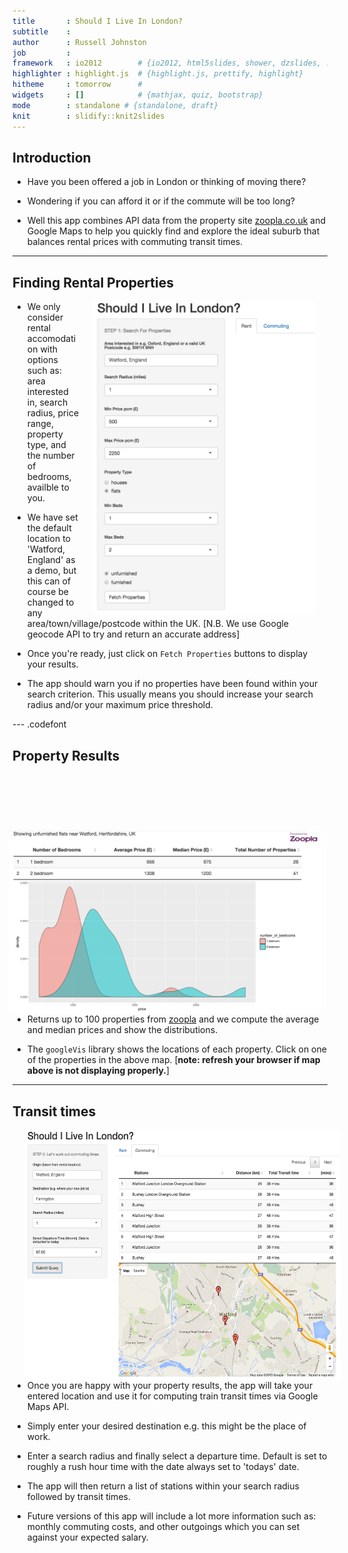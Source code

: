 ```yaml
---
title       : Should I Live In London?
subtitle    : 
author      : Russell Johnston
job         : 
framework   : io2012        # {io2012, html5slides, shower, dzslides, ...}
highlighter : highlight.js  # {highlight.js, prettify, highlight}
hitheme     : tomorrow      # 
widgets     : []            # {mathjax, quiz, bootstrap}
mode        : standalone # {standalone, draft}
knit        : slidify::knit2slides
---
```

<style>
strong {
  font-weight: bold;
}
</style>
## Introduction

- Have you been offered a job in London or thinking of moving there?  

- Wondering if you can afford it or if the commute will be too long?

- Well this app combines API data from the property site [zoopla.co.uk](http://www.zoopla.co.uk) and Google Maps to help you quickly find and explore the ideal suburb that balances rental prices with commuting transit times.

---

## Finding Rental Properties 
<img style="float:right; margin:0px 20px 0px 20px;" src="rentpanel.png" height="500px"/>

- We only consider rental accomodation with options such as: area interested in, search radius, price range, property type, and the number of bedrooms, availble to you.

- We have set the default location to 'Watford, England' as a demo,  but this can of course be changed to any area/town/village/postcode within the UK. [N.B. We use Google geocode API to try and return an accurate address]


- Once you're ready, just click on `Fetch Properties` buttons to display your results.

- The app should warn you if no properties have been found within your search criterion. This usually means you should increase your search radius and/or your maximum price threshold.



---  .codefont 

## Property Results


<img style="float:right; margin:90px 10px 0px 20px;" src="rentresults.png" width="500px"/>




```r
require(googleVis)
load("stations.Rda")
M<-gvisMap(df, "link" , "propertylink", options=list(showTip=TRUE,enableScrollWheel=TRUE,mapType='normal',width=450, height=270))
print(M,"chart")
```

<!-- Map generated in R 3.2.1 by googleVis 0.5.10 package -->
<!-- Wed Dec 23 16:55:02 2015 -->


<!-- jsHeader -->
<script type="text/javascript">
 
// jsData 
function gvisDataMapID34ca72bea2e8 () {
var data = new google.visualization.DataTable();
var datajson =
[
 [
 51.656452,
-0.37701306,
"<a target='_blank' href='http://www.zoopla.co.uk/to-rent/details/39041398?utm_source=v1:8K6FHiHeGxWLqgGtZeAh5SP5PQAm1K-L&utm_medium=api'>2 bedroom £1350 pcm</a>" 
],
[
 51.656452,
-0.37701306,
"<a target='_blank' href='http://www.zoopla.co.uk/to-rent/details/39027751?utm_source=v1:8K6FHiHeGxWLqgGtZeAh5SP5PQAm1K-L&utm_medium=api'>2 bedroom £1350 pcm</a>" 
],
[
 51.6537,
-0.39506167,
"<a target='_blank' href='http://www.zoopla.co.uk/to-rent/details/39020132?utm_source=v1:8K6FHiHeGxWLqgGtZeAh5SP5PQAm1K-L&utm_medium=api'>1 bedroom £975 pcm</a>" 
],
[
 51.65488,
-0.410286,
"<a target='_blank' href='http://www.zoopla.co.uk/to-rent/details/39013331?utm_source=v1:8K6FHiHeGxWLqgGtZeAh5SP5PQAm1K-L&utm_medium=api'>1 bedroom £995 pcm</a>" 
],
[
 51.654427,
-0.40251,
"<a target='_blank' href='http://www.zoopla.co.uk/to-rent/details/39012567?utm_source=v1:8K6FHiHeGxWLqgGtZeAh5SP5PQAm1K-L&utm_medium=api'>2 bedroom £1095 pcm</a>" 
],
[
 51.651398,
-0.391731,
"<a target='_blank' href='http://www.zoopla.co.uk/to-rent/details/39011972?utm_source=v1:8K6FHiHeGxWLqgGtZeAh5SP5PQAm1K-L&utm_medium=api'>2 bedroom £1195 pcm</a>" 
],
[
 51.64873,
-0.3812375,
"<a target='_blank' href='http://www.zoopla.co.uk/to-rent/details/38973260?utm_source=v1:8K6FHiHeGxWLqgGtZeAh5SP5PQAm1K-L&utm_medium=api'>1 bedroom £925 pcm</a>" 
],
[
 51.658985,
-0.39723593,
"<a target='_blank' href='http://www.zoopla.co.uk/to-rent/details/38966082?utm_source=v1:8K6FHiHeGxWLqgGtZeAh5SP5PQAm1K-L&utm_medium=api'>1 bedroom £975 pcm</a>" 
],
[
 51.665417,
-0.40084,
"<a target='_blank' href='http://www.zoopla.co.uk/to-rent/details/38953865?utm_source=v1:8K6FHiHeGxWLqgGtZeAh5SP5PQAm1K-L&utm_medium=api'>2 bedroom £1395 pcm</a>" 
],
[
 51.664497,
-0.39971924,
"<a target='_blank' href='http://www.zoopla.co.uk/to-rent/details/38951648?utm_source=v1:8K6FHiHeGxWLqgGtZeAh5SP5PQAm1K-L&utm_medium=api'>1 bedroom £785 pcm</a>" 
],
[
 51.65712,
-0.39783424,
"<a target='_blank' href='http://www.zoopla.co.uk/to-rent/details/38951660?utm_source=v1:8K6FHiHeGxWLqgGtZeAh5SP5PQAm1K-L&utm_medium=api'>2 bedroom £1250 pcm</a>" 
],
[
 51.65243,
-0.371796,
"<a target='_blank' href='http://www.zoopla.co.uk/to-rent/details/38951399?utm_source=v1:8K6FHiHeGxWLqgGtZeAh5SP5PQAm1K-L&utm_medium=api'>1 bedroom £1800 pcm</a>" 
],
[
 51.659367,
-0.392707,
"<a target='_blank' href='http://www.zoopla.co.uk/to-rent/details/38948101?utm_source=v1:8K6FHiHeGxWLqgGtZeAh5SP5PQAm1K-L&utm_medium=api'>1 bedroom £895 pcm</a>" 
],
[
 51.66679,
-0.385715,
"<a target='_blank' href='http://www.zoopla.co.uk/to-rent/details/38948085?utm_source=v1:8K6FHiHeGxWLqgGtZeAh5SP5PQAm1K-L&utm_medium=api'>2 bedroom £950 pcm</a>" 
],
[
 51.65529,
-0.41266656,
"<a target='_blank' href='http://www.zoopla.co.uk/to-rent/details/38948105?utm_source=v1:8K6FHiHeGxWLqgGtZeAh5SP5PQAm1K-L&utm_medium=api'>1 bedroom £795 pcm</a>" 
],
[
 51.66178,
-0.39206234,
"<a target='_blank' href='http://www.zoopla.co.uk/to-rent/details/38948019?utm_source=v1:8K6FHiHeGxWLqgGtZeAh5SP5PQAm1K-L&utm_medium=api'>2 bedroom £1395 pcm</a>" 
],
[
 51.66299,
-0.390684,
"<a target='_blank' href='http://www.zoopla.co.uk/to-rent/details/38943897?utm_source=v1:8K6FHiHeGxWLqgGtZeAh5SP5PQAm1K-L&utm_medium=api'>2 bedroom £1195 pcm</a>" 
],
[
 51.663387,
-0.3908466,
"<a target='_blank' href='http://www.zoopla.co.uk/to-rent/details/38924788?utm_source=v1:8K6FHiHeGxWLqgGtZeAh5SP5PQAm1K-L&utm_medium=api'>2 bedroom £1100 pcm</a>" 
],
[
 51.65568,
-0.38263074,
"<a target='_blank' href='http://www.zoopla.co.uk/to-rent/details/38924767?utm_source=v1:8K6FHiHeGxWLqgGtZeAh5SP5PQAm1K-L&utm_medium=api'>2 bedroom £1350 pcm</a>" 
],
[
 51.643517,
-0.391944,
"<a target='_blank' href='http://www.zoopla.co.uk/to-rent/details/38924790?utm_source=v1:8K6FHiHeGxWLqgGtZeAh5SP5PQAm1K-L&utm_medium=api'>2 bedroom £1150 pcm</a>" 
],
[
 51.6527,
-0.4078171,
"<a target='_blank' href='http://www.zoopla.co.uk/to-rent/details/38924761?utm_source=v1:8K6FHiHeGxWLqgGtZeAh5SP5PQAm1K-L&utm_medium=api'>1 bedroom £975 pcm</a>" 
],
[
 51.6527,
-0.4078171,
"<a target='_blank' href='http://www.zoopla.co.uk/to-rent/details/38924816?utm_source=v1:8K6FHiHeGxWLqgGtZeAh5SP5PQAm1K-L&utm_medium=api'>2 bedroom £1200 pcm</a>" 
],
[
 51.6527,
-0.4078171,
"<a target='_blank' href='http://www.zoopla.co.uk/to-rent/details/38924774?utm_source=v1:8K6FHiHeGxWLqgGtZeAh5SP5PQAm1K-L&utm_medium=api'>1 bedroom £950 pcm</a>" 
],
[
 51.6527,
-0.4078171,
"<a target='_blank' href='http://www.zoopla.co.uk/to-rent/details/38924812?utm_source=v1:8K6FHiHeGxWLqgGtZeAh5SP5PQAm1K-L&utm_medium=api'>2 bedroom £1150 pcm</a>" 
],
[
 51.654427,
-0.40251,
"<a target='_blank' href='http://www.zoopla.co.uk/to-rent/details/38924840?utm_source=v1:8K6FHiHeGxWLqgGtZeAh5SP5PQAm1K-L&utm_medium=api'>2 bedroom £1175 pcm</a>" 
],
[
 51.651398,
-0.391731,
"<a target='_blank' href='http://www.zoopla.co.uk/to-rent/details/38918008?utm_source=v1:8K6FHiHeGxWLqgGtZeAh5SP5PQAm1K-L&utm_medium=api'>2 bedroom £1225 pcm</a>" 
],
[
 51.643517,
-0.391944,
"<a target='_blank' href='http://www.zoopla.co.uk/to-rent/details/38900061?utm_source=v1:8K6FHiHeGxWLqgGtZeAh5SP5PQAm1K-L&utm_medium=api'>2 bedroom £1100 pcm</a>" 
],
[
 51.66132,
-0.396643,
"<a target='_blank' href='http://www.zoopla.co.uk/to-rent/details/38898777?utm_source=v1:8K6FHiHeGxWLqgGtZeAh5SP5PQAm1K-L&utm_medium=api'>2 bedroom £1750 pcm</a>" 
],
[
 51.655083,
-0.400087,
"<a target='_blank' href='http://www.zoopla.co.uk/to-rent/details/38895957?utm_source=v1:8K6FHiHeGxWLqgGtZeAh5SP5PQAm1K-L&utm_medium=api'>2 bedroom £1100 pcm</a>" 
],
[
 51.6537,
-0.39506167,
"<a target='_blank' href='http://www.zoopla.co.uk/to-rent/details/38884855?utm_source=v1:8K6FHiHeGxWLqgGtZeAh5SP5PQAm1K-L&utm_medium=api'>1 bedroom £975 pcm</a>" 
],
[
 51.664497,
-0.39971924,
"<a target='_blank' href='http://www.zoopla.co.uk/to-rent/details/38876821?utm_source=v1:8K6FHiHeGxWLqgGtZeAh5SP5PQAm1K-L&utm_medium=api'>1 bedroom £1050 pcm</a>" 
],
[
 51.6537,
-0.39506167,
"<a target='_blank' href='http://www.zoopla.co.uk/to-rent/details/38876110?utm_source=v1:8K6FHiHeGxWLqgGtZeAh5SP5PQAm1K-L&utm_medium=api'>1 bedroom £975 pcm</a>" 
],
[
 51.652615,
-0.394695,
"<a target='_blank' href='http://www.zoopla.co.uk/to-rent/details/38868021?utm_source=v1:8K6FHiHeGxWLqgGtZeAh5SP5PQAm1K-L&utm_medium=api'>2 bedroom £1050 pcm</a>" 
],
[
 51.656105,
-0.3907625,
"<a target='_blank' href='http://www.zoopla.co.uk/to-rent/details/38811421?utm_source=v1:8K6FHiHeGxWLqgGtZeAh5SP5PQAm1K-L&utm_medium=api'>1 bedroom £725 pcm</a>" 
],
[
 51.66122,
-0.39794767,
"<a target='_blank' href='http://www.zoopla.co.uk/to-rent/details/38790224?utm_source=v1:8K6FHiHeGxWLqgGtZeAh5SP5PQAm1K-L&utm_medium=api'>2 bedroom £1200 pcm</a>" 
],
[
 51.6537,
-0.39506167,
"<a target='_blank' href='http://www.zoopla.co.uk/to-rent/details/38750872?utm_source=v1:8K6FHiHeGxWLqgGtZeAh5SP5PQAm1K-L&utm_medium=api'>1 bedroom £1100 pcm</a>" 
],
[
 51.663387,
-0.3908466,
"<a target='_blank' href='http://www.zoopla.co.uk/to-rent/details/38751753?utm_source=v1:8K6FHiHeGxWLqgGtZeAh5SP5PQAm1K-L&utm_medium=api'>2 bedroom £1100 pcm</a>" 
],
[
 51.664497,
-0.39971924,
"<a target='_blank' href='http://www.zoopla.co.uk/to-rent/details/38747526?utm_source=v1:8K6FHiHeGxWLqgGtZeAh5SP5PQAm1K-L&utm_medium=api'>2 bedroom £1250 pcm</a>" 
],
[
 51.6537,
-0.39506167,
"<a target='_blank' href='http://www.zoopla.co.uk/to-rent/details/38742530?utm_source=v1:8K6FHiHeGxWLqgGtZeAh5SP5PQAm1K-L&utm_medium=api'>1 bedroom £1050 pcm</a>" 
],
[
 51.6537,
-0.39506167,
"<a target='_blank' href='http://www.zoopla.co.uk/to-rent/details/38734667?utm_source=v1:8K6FHiHeGxWLqgGtZeAh5SP5PQAm1K-L&utm_medium=api'>1 bedroom £975 pcm</a>" 
],
[
 51.653225,
-0.393907,
"<a target='_blank' href='http://www.zoopla.co.uk/to-rent/details/38693197?utm_source=v1:8K6FHiHeGxWLqgGtZeAh5SP5PQAm1K-L&utm_medium=api'>2 bedroom £1200 pcm</a>" 
],
[
 51.656452,
-0.37701306,
"<a target='_blank' href='http://www.zoopla.co.uk/to-rent/details/38691004?utm_source=v1:8K6FHiHeGxWLqgGtZeAh5SP5PQAm1K-L&utm_medium=api'>2 bedroom £1350 pcm</a>" 
],
[
 51.66679,
-0.385715,
"<a target='_blank' href='http://www.zoopla.co.uk/to-rent/details/38691091?utm_source=v1:8K6FHiHeGxWLqgGtZeAh5SP5PQAm1K-L&utm_medium=api'>1 bedroom £850 pcm</a>" 
],
[
 51.656452,
-0.37701306,
"<a target='_blank' href='http://www.zoopla.co.uk/to-rent/details/38674492?utm_source=v1:8K6FHiHeGxWLqgGtZeAh5SP5PQAm1K-L&utm_medium=api'>2 bedroom £1350 pcm</a>" 
],
[
 51.652855,
-0.368991,
"<a target='_blank' href='http://www.zoopla.co.uk/to-rent/details/38677514?utm_source=v1:8K6FHiHeGxWLqgGtZeAh5SP5PQAm1K-L&utm_medium=api'>2 bedroom £1950 pcm</a>" 
],
[
 51.656105,
-0.3907625,
"<a target='_blank' href='http://www.zoopla.co.uk/to-rent/details/38665667?utm_source=v1:8K6FHiHeGxWLqgGtZeAh5SP5PQAm1K-L&utm_medium=api'>1 bedroom £875 pcm</a>" 
],
[
 51.65329,
-0.4117225,
"<a target='_blank' href='http://www.zoopla.co.uk/to-rent/details/38579563?utm_source=v1:8K6FHiHeGxWLqgGtZeAh5SP5PQAm1K-L&utm_medium=api'>1 bedroom £795 pcm</a>" 
],
[
 51.66178,
-0.39206234,
"<a target='_blank' href='http://www.zoopla.co.uk/to-rent/details/38560555?utm_source=v1:8K6FHiHeGxWLqgGtZeAh5SP5PQAm1K-L&utm_medium=api'>2 bedroom £1400 pcm</a>" 
],
[
 51.6537,
-0.39506167,
"<a target='_blank' href='http://www.zoopla.co.uk/to-rent/details/38462877?utm_source=v1:8K6FHiHeGxWLqgGtZeAh5SP5PQAm1K-L&utm_medium=api'>1 bedroom £1100 pcm</a>" 
],
[
 51.6537,
-0.39506167,
"<a target='_blank' href='http://www.zoopla.co.uk/to-rent/details/38394936?utm_source=v1:8K6FHiHeGxWLqgGtZeAh5SP5PQAm1K-L&utm_medium=api'>1 bedroom £1101 pcm</a>" 
],
[
 51.652855,
-0.368991,
"<a target='_blank' href='http://www.zoopla.co.uk/to-rent/details/38344484?utm_source=v1:8K6FHiHeGxWLqgGtZeAh5SP5PQAm1K-L&utm_medium=api'>2 bedroom £2396 pcm</a>" 
],
[
 51.652855,
-0.368991,
"<a target='_blank' href='http://www.zoopla.co.uk/to-rent/details/38334119?utm_source=v1:8K6FHiHeGxWLqgGtZeAh5SP5PQAm1K-L&utm_medium=api'>2 bedroom £1950 pcm</a>" 
],
[
 51.65535,
-0.40021235,
"<a target='_blank' href='http://www.zoopla.co.uk/to-rent/details/38254673?utm_source=v1:8K6FHiHeGxWLqgGtZeAh5SP5PQAm1K-L&utm_medium=api'>1 bedroom £725 pcm</a>" 
],
[
 51.659367,
-0.392707,
"<a target='_blank' href='http://www.zoopla.co.uk/to-rent/details/38247866?utm_source=v1:8K6FHiHeGxWLqgGtZeAh5SP5PQAm1K-L&utm_medium=api'>2 bedroom £1150 pcm</a>" 
],
[
 51.666485,
-0.4060276,
"<a target='_blank' href='http://www.zoopla.co.uk/to-rent/details/38246781?utm_source=v1:8K6FHiHeGxWLqgGtZeAh5SP5PQAm1K-L&utm_medium=api'>2 bedroom £1295 pcm</a>" 
],
[
 51.663902,
-0.39163926,
"<a target='_blank' href='http://www.zoopla.co.uk/to-rent/details/38068784?utm_source=v1:8K6FHiHeGxWLqgGtZeAh5SP5PQAm1K-L&utm_medium=api'>2 bedroom £995 pcm</a>" 
],
[
 51.650738,
-0.398339,
"<a target='_blank' href='http://www.zoopla.co.uk/to-rent/details/38064225?utm_source=v1:8K6FHiHeGxWLqgGtZeAh5SP5PQAm1K-L&utm_medium=api'>1 bedroom £975 pcm</a>" 
],
[
 51.663383,
-0.406157,
"<a target='_blank' href='http://www.zoopla.co.uk/to-rent/details/37902146?utm_source=v1:8K6FHiHeGxWLqgGtZeAh5SP5PQAm1K-L&utm_medium=api'>2 bedroom £1150 pcm</a>" 
],
[
 51.652348,
-0.368901,
"<a target='_blank' href='http://www.zoopla.co.uk/to-rent/details/37114314?utm_source=v1:8K6FHiHeGxWLqgGtZeAh5SP5PQAm1K-L&utm_medium=api'>2 bedroom £2400 pcm</a>" 
],
[
 51.659367,
-0.392707,
"<a target='_blank' href='http://www.zoopla.co.uk/to-rent/details/36011328?utm_source=v1:8K6FHiHeGxWLqgGtZeAh5SP5PQAm1K-L&utm_medium=api'>1 bedroom £750 pcm</a>" 
],
[
 51.656452,
-0.37701306,
"<a target='_blank' href='http://www.zoopla.co.uk/to-rent/details/35442445?utm_source=v1:8K6FHiHeGxWLqgGtZeAh5SP5PQAm1K-L&utm_medium=api'>2 bedroom £1350 pcm</a>" 
],
[
 51.65712,
-0.39783424,
"<a target='_blank' href='http://www.zoopla.co.uk/to-rent/details/34571700?utm_source=v1:8K6FHiHeGxWLqgGtZeAh5SP5PQAm1K-L&utm_medium=api'>2 bedroom £1101 pcm</a>" 
],
[
 51.64873,
-0.3812375,
"<a target='_blank' href='http://www.zoopla.co.uk/to-rent/details/34081810?utm_source=v1:8K6FHiHeGxWLqgGtZeAh5SP5PQAm1K-L&utm_medium=api'>2 bedroom £1350 pcm</a>" 
],
[
 51.665417,
-0.40084,
"<a target='_blank' href='http://www.zoopla.co.uk/to-rent/details/33192937?utm_source=v1:8K6FHiHeGxWLqgGtZeAh5SP5PQAm1K-L&utm_medium=api'>2 bedroom £1295 pcm</a>" 
],
[
 51.663902,
-0.39163926,
"<a target='_blank' href='http://www.zoopla.co.uk/to-rent/details/32433425?utm_source=v1:8K6FHiHeGxWLqgGtZeAh5SP5PQAm1K-L&utm_medium=api'>2 bedroom £1000 pcm</a>" 
],
[
 51.659367,
-0.392707,
"<a target='_blank' href='http://www.zoopla.co.uk/to-rent/details/31745327?utm_source=v1:8K6FHiHeGxWLqgGtZeAh5SP5PQAm1K-L&utm_medium=api'>2 bedroom £1100 pcm</a>" 
],
[
 51.65284,
-0.40640834,
"<a target='_blank' href='http://www.zoopla.co.uk/to-rent/details/26737065?utm_source=v1:8K6FHiHeGxWLqgGtZeAh5SP5PQAm1K-L&utm_medium=api'>1 bedroom £775 pcm</a>" 
],
[
 51.665333,
-0.3902615,
"<a target='_blank' href='http://www.zoopla.co.uk/to-rent/details/17950099?utm_source=v1:8K6FHiHeGxWLqgGtZeAh5SP5PQAm1K-L&utm_medium=api'>2 bedroom £1150 pcm</a>" 
] 
];
data.addColumn('number','Latitude');
data.addColumn('number','Longitude');
data.addColumn('string','propertylink');
data.addRows(datajson);
return(data);
}
 
// jsDrawChart
function drawChartMapID34ca72bea2e8() {
var data = gvisDataMapID34ca72bea2e8();
var options = {};
options["showTip"] = true;
options["enableScrollWheel"] = true;
options["mapType"] = "normal";
options["width"] =    450;
options["height"] =    270;

    var chart = new google.visualization.Map(
    document.getElementById('MapID34ca72bea2e8')
    );
    chart.draw(data,options);
    

}
  
 
// jsDisplayChart
(function() {
var pkgs = window.__gvisPackages = window.__gvisPackages || [];
var callbacks = window.__gvisCallbacks = window.__gvisCallbacks || [];
var chartid = "map";
  
// Manually see if chartid is in pkgs (not all browsers support Array.indexOf)
var i, newPackage = true;
for (i = 0; newPackage && i < pkgs.length; i++) {
if (pkgs[i] === chartid)
newPackage = false;
}
if (newPackage)
  pkgs.push(chartid);
  
// Add the drawChart function to the global list of callbacks
callbacks.push(drawChartMapID34ca72bea2e8);
})();
function displayChartMapID34ca72bea2e8() {
  var pkgs = window.__gvisPackages = window.__gvisPackages || [];
  var callbacks = window.__gvisCallbacks = window.__gvisCallbacks || [];
  window.clearTimeout(window.__gvisLoad);
  // The timeout is set to 100 because otherwise the container div we are
  // targeting might not be part of the document yet
  window.__gvisLoad = setTimeout(function() {
  var pkgCount = pkgs.length;
  google.load("visualization", "1", { packages:pkgs, callback: function() {
  if (pkgCount != pkgs.length) {
  // Race condition where another setTimeout call snuck in after us; if
  // that call added a package, we must not shift its callback
  return;
}
while (callbacks.length > 0)
callbacks.shift()();
} });
}, 100);
}
 
// jsFooter
</script>
 
<!-- jsChart -->  
<script type="text/javascript" src="https://www.google.com/jsapi?callback=displayChartMapID34ca72bea2e8"></script>
 
<!-- divChart -->
  
<div id="MapID34ca72bea2e8" 
  style="width: 450; height: 270;">
</div>

- Returns up to 100 properties from [zoopla](http://www.zoopla.co.uk) and we compute the average and median prices  and show the distributions.

- The `googleVis` library shows the locations of each property. Click on one of the properties in the above map. [<strong>note: refresh your browser if map above  is not displaying properly.</strong>]

---

## Transit times

<img style="float:left; margin:0px 20px 0px 20px;" src="transit.png" height="400px"/>

- Once you are happy with your property results, the app will take your entered location and use it for computing train transit times via Google Maps API. 

- Simply enter your desired destination  e.g. this might be the place of work. 

- Enter a search radius and finally select a departure time. Default is set to roughly a rush hour time with the date always set to 'todays' date.

- The app will then return a list of stations within your search radius followed by transit times.

- Future versions of this app will include a lot more information such as: monthly commuting costs, and other outgoings which you can set against your expected salary.

